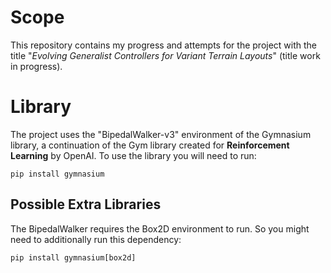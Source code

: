 # Scope
This repository contains my progress and attempts for the project with the title "*Evolving Generalist Controllers for Variant Terrain Layouts*" (title work in progress).

# Library
The project uses the "BipedalWalker-v3" environment of the Gymnasium library, a continuation of the Gym library created for __Reinforcement Learning__ by OpenAI.
To use the library you will need to run:

`pip install gymnasium`

## Possible Extra Libraries
The BipedalWalker requires the Box2D environment to run. So you might need to additionally run this dependency:

`pip install gymnasium[box2d]`
